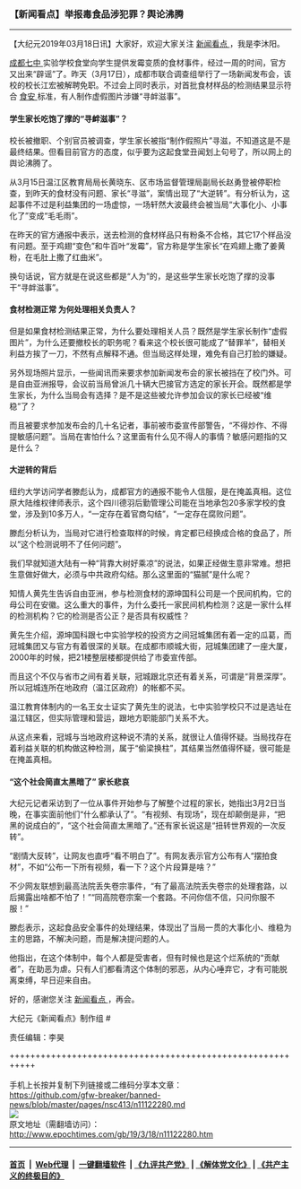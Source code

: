 ### 【新闻看点】举报毒食品涉犯罪？舆论沸腾
------------------------

<p>
 【大纪元2019年03月18日讯】大家好，欢迎大家关注
 <a href="http://www.epochtimes.com/gb/tag/%E6%96%B0%E9%97%BB%E7%9C%8B%E7%82%B9.html">
  新闻看点
 </a>
 ，我是李沐阳。
</p>
<p>
 <a href="http://www.epochtimes.com/gb/tag/%E6%88%90%E9%83%BD%E4%B8%83%E4%B8%AD.html">
  成都七中
 </a>
 实验学校食堂向学生提供发霉变质的食材事件，经过一周的时间，官方又出来“辟谣”了。昨天（3月17日），成都市联合调查组举行了一场新闻发布会，该校的校长江宏被解聘免职。不过会上同时表示，对首批食材样品的检测结果显示符合
 <a href="http://www.epochtimes.com/gb/tag/%E9%A3%9F%E5%AE%89.html">
  食安
 </a>
 标准，有人制作虚假图片涉嫌“寻衅滋事”。
</p>
<h4>
 学生家长吃饱了撑的“寻衅滋事”？
</h4>
<p>
 校长被撤职、个别官员被调查，学生家长被指“制作假照片”寻滋，不知道这是不是最终结果。但看目前官方的态度，似乎要为这起食堂丑闻划上句号了，所以网上的舆论沸腾了。
</p>
<p>
 从3月15日温江区教育局局长黄晓东、区市场监督管理局副局长赵勇登被停职检查，到昨天的食材没有问题、家长“寻滋”，案情出现了“大逆转”。有分析认为，这起事件不过是利益集团的一场虚惊，一场轩然大波最终会被当局“大事化小、小事化了”变成“毛毛雨”。
</p>
<p>
 在昨天的官方通报中表示，送去检测的食材样品只有粉条不合格，其它17个样品没有问题。至于鸡翅“变色”和牛百叶“发霉”，官方称是学生家长“在鸡翅上撒了姜黄粉，在毛肚上撒了红曲米”。
</p>
<p>
 换句话说，官方就是在说这些都是“人为”的，是这些学生家长吃饱了撑的没事干“寻衅滋事”。
</p>
<h4>
 食材检测正常 为何处理相关负责人？
</h4>
<p>
 但是如果食材检测结果正常，为什么要处理相关人员？既然是学生家长制作“虚假图片”，为什么还要撤校长的职务呢？看来这个校长很可能成了“替罪羊”，替相关利益方挨了一刀，不然有点解释不通。但当局这样处理，难免有自己打脸的嫌疑。
</p>
<p>
 另外现场照片显示，一些闻讯而来要求参加新闻发布会的家长被挡在了校门外。可是自由亚洲报导，会议前当局曾派几十辆大巴接官方选定的家长开会。既然都是学生家长，为什么当局会有选择？是不是这些被允许参加会议的家长已经被“维稳”了？
</p>
<p>
 而且被要求参加发布会的几十名记者，事前被市委宣传部警告，“不得炒作、不得提敏感问题”。当局在害怕什么？这里面有什么见不得人的事情？敏感问题指的又是什么？
</p>
<h4>
 大逆转的背后
</h4>
<p>
 纽约大学访问学者滕彪认为，成都官方的通报不能令人信服，是在掩盖真相。这位原大陆维权律师表示，这个四川德羽后勤管理公司能在当地承包20多家学校的食堂，涉及到10多万人，“一定存在着官商勾结”，“一定存在腐败问题”。
</p>
<p>
 滕彪分析认为，当局对它进行检查取样的时候，肯定都已经换成合格的食品了，所以“这个检测说明不了任何问题”。
</p>
<p>
 我们早就知道大陆有一种“背靠大树好乘凉”的说法，如果正经做生意非常难。想把生意做好做大，必须与中共政府勾结。那么这里面的“猫腻”是什么呢？
</p>
<p>
 知情人黄先生告诉自由亚洲，参与检测食材的源坤国科公司是一个民间机构，它的母公司在安徽。这么重大的事件，为什么委托一家民间机构检测？这是一家什么样的检测机构？它的检测是否公正？是否具有权威性？
</p>
<p>
 黄先生介绍，源坤国科跟七中实验学校的投资方之间冠城集团有着一定的瓜葛，而冠城集团又与官方有着很深的关联。在成都市顺城大街，冠城集团建了一座大厦，2000年的时候，把21楼整层楼都提供给了市委宣传部。
</p>
<p>
 而且这个不仅与省市之间有着关联，冠城跟北京还有着关系，可谓是“背景深厚”。所以冠城连所在地政府（温江区政府）的帐都不买。
</p>
<p>
 温江教育体制内的一名王女士证实了黄先生的说法，七中实验学校只不过是选址在温江辖区，但实际管理和营运，跟地方职能部门关系不大。
</p>
<p>
 从这点来看，冠城与当地政府这种说不清的关系，就很让人值得怀疑。当局找存在着利益关联的机构做这种检测，属于“偷梁换柱”，其结果当然值得怀疑，很可能是在掩盖真相。
</p>
<h4>
 “这个社会简直太黑暗了” 家长悲哀
</h4>
<p>
 大纪元记者采访到了一位从事件开始参与了解整个过程的家长，她指出3月2日当晚，在事实面前他们“什么都承认了”。“有视频、有现场”，现在却颠倒是非，“把黑的说成白的”，“这个社会简直太黑暗了。”还有家长说这是“扭转世界观的一次反转”。
</p>
<p>
 “剧情大反转”，让网友也直呼“看不明白了”。有网友表示官方公布有人“摆拍食材”，不如“公布一下所有视频，看一下？这个片段算是啥？”
</p>
<p>
 不少网友联想到最高法院丢失卷宗事件，“有了最高法院丢失卷宗的处理套路，以后揭露出啥都不怕了！”“同高院卷宗案一个套路。不问你信不信，只问你服不服！”
</p>
<p>
 滕彪表示，这起食品安全事件的处理结果，体现出了当局一贯的大事化小、维稳为主的思路，不解决问题，而是解决提问题的人。
</p>
<p>
 他指出，在这个体制中，每个人都是受害者，但有时候也是这个烂系统的“贡献者”，在助恶为虐。只有人们都看清这个体制的邪恶，从内心唾弃它，才有可能脱离束缚，早日迎来自由。
</p>
<p>
 好的，感谢您关注
 <a href="http://www.epochtimes.com/gb/tag/%E6%96%B0%E9%97%BB%E7%9C%8B%E7%82%B9.html">
  新闻看点
 </a>
 ，再会。
</p>
<p>
 大纪元《新闻看点》制作组 #
</p>
<p>
 责任编辑：李昊
</p>

+++++++++++++++++++++++++++++++++++++++++++++++++++++++++++<br/><br/>
手机上长按并复制下列链接或二维码分享本文章：<br/>
https://github.com/gfw-breaker/banned-news/blob/master/pages/nsc413/n11122280.md <br/>
<a href='https://github.com/gfw-breaker/banned-news/blob/master/pages/nsc413/n11122280.md'><img src='https://github.com/gfw-breaker/banned-news/blob/master/pages/nsc413/n11122280.md.png'/></a> <br/>
原文地址（需翻墙访问）：http://www.epochtimes.com/gb/19/3/18/n11122280.htm


------------------------
#### [首页](https://github.com/gfw-breaker/banned-news/blob/master/README.md) &nbsp;|&nbsp; [Web代理](https://github.com/labour-camp/helloworld) &nbsp;|&nbsp; [一键翻墙软件](https://github.com/gfw-breaker/nogfw/blob/master/README.md) &nbsp;| [《九评共产党》](https://github.com/gfw-breaker/9ping.md/blob/master/README.md#九评之一评共产党是什么) | [《解体党文化》](https://github.com/gfw-breaker/jtdwh.md/blob/master/README.md) | [《共产主义的终极目的》](https://github.com/gfw-breaker/gczydzjmd.md/blob/master/README.md)

